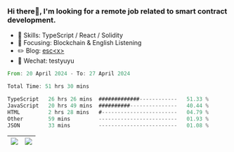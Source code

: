 ### Hi there👋, I'm looking for a remote job related to smart contract development.


- 🔨 Skills: TypeScript / React / Solidity
- 🎯 Focusing: Blockchain & English Listening
- ✏️ Blog: [esc\<x\>](https://escx.github.io)
- 💬 Wechat: testyuyu


<!--START_SECTION:waka-->

```rust
From: 20 April 2024 - To: 27 April 2024

Total Time: 51 hrs 30 mins

TypeScript   26 hrs 26 mins  #############------------   51.33 %
JavaScript   20 hrs 49 mins  ##########---------------   40.44 %
HTML         2 hrs 28 mins   #------------------------   04.79 %
Other        59 mins         -------------------------   01.93 %
JSON         33 mins         -------------------------   01.08 %
```

<!--END_SECTION:waka-->


| <img align="center" src="https://github-readme-stats.vercel.app/api/?username=escX&show_icons=true&theme=buefy&hide_border=true&card_width=500" /> | <img align="center" src="https://github-readme-stats.vercel.app/api/top-langs/?username=escX&layout=compact&theme=buefy&hide_border=true&card_width=500" /> |
| ------------- | ------------- |
